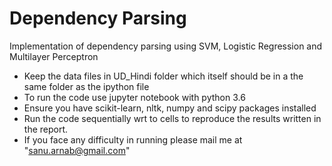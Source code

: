 # Dependency Parsing
Implementation of dependency parsing using SVM, Logistic Regression and Multilayer Perceptron

* Keep the data files in UD_Hindi folder which itself should be in a the same folder as the ipython file
* To run the code use jupyter notebook with python 3.6
* Ensure you have scikit-learn, nltk, numpy and scipy packages installed
* Run the code sequentially wrt to cells to reproduce the results written in the report.
* If you face any difficulty in running please mail me at "sanu.arnab@gmail.com"
